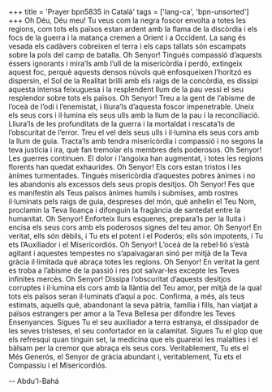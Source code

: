 +++
title = 'Prayer bpn5835 in Català'
tags = ['lang-ca', 'bpn-unsorted']
+++
Oh Déu, Déu meu! Tu veus com la negra foscor envolta a totes les regions, com tots els països estan ardent amb la flama de la discòrdia i els focs de la guerra i la matança cremen a Orient i a Occident. La sang és vesada els cadàvers cobreixen el terra i els caps tallats són escampats sobre la pols del camp de batalla.
Oh Senyor! Tingués compassió d’aquests éssers ignorants i mira’ls amb l’ull de la misericòrdia i perdó, extingeix aquest foc, perquè aquests densos núvols què enfosqueixen l’horitzó es dispersin, el Sol de la Realitat brilli amb els raigs de la concòrdia, es dissipi aquesta intensa feixuguesa i la resplendent llum de la pau vessi el seu resplendor sobre tots els països.
Oh Senyor! Treu a la gent de l’abisme de l’oceà de l’odi i l’enemistat, i lliura’ls d’aquesta foscor impenetrable. Uneix els seus cors i il·lumina els seus ulls amb la llum de la pau i la reconciliació. Lliura’ls de les profunditats de la guerra i la mortaldat i rescata’ls de l’obscuritat de l’error. Treu el vel dels seus ulls i il·lumina els seus cors amb la llum de guia. Tracta’ls amb tendra misericòrdia i compassió i no segons la teva justícia i ira, què fan tremolar els membres dels poderosos.
Oh Senyor! Les guerres continuen. El dolor i l’angoixa han augmentat, i totes les regions florents han quedat exhaurides.
Oh Senyor! Els cors estan tristos i les ànimes turmentades. Tingués misericòrdia d’aquestes pobres ànimes i no les abandonis als excessos dels seus propis desitjos.
Oh Senyor! Fes que es manifestin als Teus països ànimes humils i submises, amb rostres il·luminats pels raigs de guia, despreses del món, què anhelin el Teu Nom, proclamin la Teva lloança i difonguin la fragància de santedat entre la humanitat.
Oh Senyor! Enforteix llurs esquenes, prepara’ls per la lluita i encisa els seus cors amb els poderosos signes del teu amor.
Oh Senyor! En veritat, ells són dèbils, i Tu ets el potent i el Poderós; ells són impotents, i Tu ets l’Auxiliador i el Misericordiós.
Oh Senyor! L’oceà de la rebel·lió s’està agitant i aquestes tempestes no s’apaivagaran sinó per mitjà de la Teva gràcia il·limitada què abraça totes les regions.
Oh Senyor! En veritat la gent es troba a l’abisme de la passió i res pot salvar-les excepte les Teves infinites mercès.
Oh Senyor! Dissipa l’obscuritat d’aquests desitjos corruptes i il·lumina els cors amb la llàntia del Teu amor, per mitjà de la qual tots els països seran il·luminats d’aquí a poc. Confirma, a més, als teus estimats, aquells què, abandonant la seva pàtria, família i fills, han viatjat a països estrangers per amor a la Teva Bellesa per difondre les Teves Ensenyances. Sigues Tu el seu auxiliador a terra estranya, el dissipador de les seves tristeses, el seu confortador en la calamitat. Sigues Tu el glop que els refresqui quan tinguin set, la medicina que els guareixi les malalties i el bàlsam per la cremor que abraça els seus cors.
Veritablement, Tu ets el Més Generós, el Senyor de gràcia abundant i, veritablement, Tu ets el Compassiu i el Misericordiós.

-- Abdu'l-Bahá
